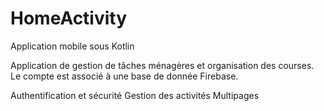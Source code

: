 # HomeActivity
Application mobile sous Kotlin

Application de gestion de tâches ménagères et organisation des courses.
Le compte est associé à une base de donnée Firebase.

Authentification et sécurité
Gestion des activités
Multipages
